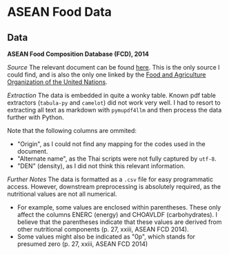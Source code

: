 # ASEAN Food Data

## Data

**ASEAN Food Composition Database (FCD), 2014**

_Source_
The relevant document can be found [here](https://inmu.mahidol.ac.th/aseanfoods/doc/OnlineASEAN_FCD_V1_2014.pdf). This is the only source I could find, and is also the only one linked by the [Food and Agriculture Organization of the United Nations](https://www.fao.org/infoods/infoods/tables-and-databases/asia/en/).

_Extraction_
The data is embedded in quite a wonky table. Known pdf table extractors (`tabula-py` and `camelot`) did not work very well. I had to resort to extracting all text as markdown with `pymupdf4llm` and then process the data further with Python. 

Note that the following columns are ommited:
- "Origin", as I could not find any mapping for the codes used in the document.
- "Alternate name", as the Thai scripts were not fully captured by `utf-8`. 
- "DEN" (density), as I did not think this relevant information.

_Further Notes_
The data is formatted as a `.csv` file for easy programmatic access. However, downstream preprocessing is absolutely required, as the nutritional values are not all numerical. 
- For example, some values are enclosed within parentheses. These only affect the columns ENERC (energy) and CHOAVLDF (carbohydrates). I believe that the parentheses indicate that these values are derived from other nutritional components (p. 27, xxiii, ASEAN FCD 2014).
- Some values might also be indicated as "0p", which stands for presumed zero (p. 27, xxiii, ASEAN FCD 2014)